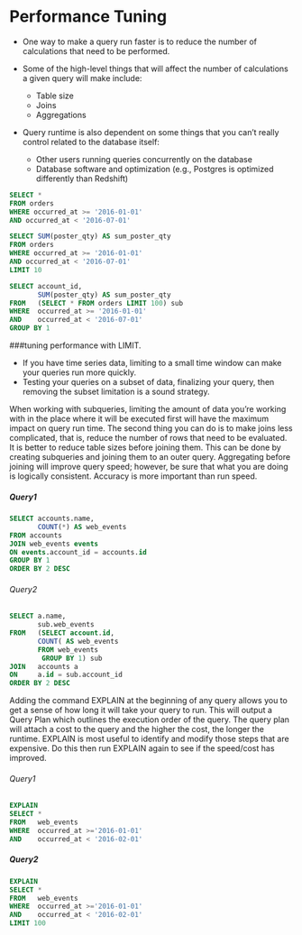 # Performance Tuning
- One way to make a query run faster is to reduce the number of calculations that need to be performed.
- Some of the high-level things that will affect the number of calculations a given query will make include:
   - Table size
   - Joins
   - Aggregations

- Query runtime is also dependent on some things that you can’t really control related to the database itself:

   - Other users running queries concurrently on the database
   - Database software and optimization (e.g., Postgres is optimized differently than Redshift)
```sql
SELECT *
FROM orders
WHERE occurred_at >= '2016-01-01'
AND occurred_at < '2016-07-01'

SELECT SUM(poster_qty) AS sum_poster_qty
FROM orders
WHERE occurred_at >= '2016-01-01'
AND occurred_at < '2016-07-01'
LIMIT 10
```
```sql
SELECT account_id,
       SUM(poster_qty) AS sum_poster_qty
FROM   (SELECT * FROM orders LIMIT 100) sub
WHERE  occurred_at >= '2016-01-01'
AND    occurred_at < '2016-07-01'
GROUP BY 1
```
###tuning performance with LIMIT.
   - If you have time series data, limiting to a small time window can make your queries run more quickly.
   - Testing your queries on a subset of data, finalizing your query, then removing the subset limitation is a sound strategy.

When working with subqueries, limiting the amount of data you’re working with in the place where it will be executed
first will have the maximum impact on query run time.
The second thing you can do is to make joins less complicated, that is, reduce the number of rows that need to be evaluated. It is better to reduce table sizes before joining them. This can be done by creating subqueries and joining them to an outer query. Aggregating before joining will improve query speed; however, be sure that what you are doing is logically consistent. Accuracy is more important than run speed.


##### Query1
```sql
SELECT accounts.name,
       COUNT(*) AS web_events
FROM accounts
JOIN web_events events
ON events.account_id = accounts.id
GROUP BY 1
ORDER BY 2 DESC
```
###### Query2
```sql
SELECT a.name,
       sub.web_events
FROM   (SELECT account.id,
       COUNT( AS web_events
       FROM web_events
        GROUP BY 1) sub
JOIN   accounts a 
ON     a.id = sub.account_id
ORDER BY 2 DESC

```
Adding the command EXPLAIN at the beginning of any query allows you to get a sense of how long it will take your query to run. This will output a Query Plan which outlines the execution order of the query. The query plan will attach a cost to the query and the higher the cost, the longer the runtime. EXPLAIN is most useful to identify and modify those steps that are expensive. Do this then run EXPLAIN again to see if the speed/cost has improved.

###### Query1
```sql
EXPLAIN
SELECT *
FROM   web_events
WHERE  occurred_at >='2016-01-01'
AND    occurred_at < '2016-02-01'
```
##### Query2
```sql
EXPLAIN
SELECT *
FROM   web_events
WHERE  occurred_at >='2016-01-01'
AND    occurred_at < '2016-02-01'
LIMIT 100
```
